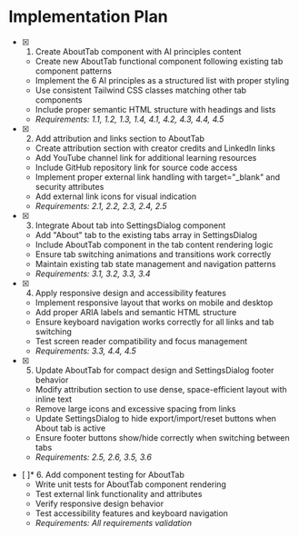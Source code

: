 # Implementation Plan

- [x] 1. Create AboutTab component with AI principles content





  - Create new AboutTab functional component following existing tab component patterns
  - Implement the 6 AI principles as a structured list with proper styling
  - Use consistent Tailwind CSS classes matching other tab components
  - Include proper semantic HTML structure with headings and lists
  - _Requirements: 1.1, 1.2, 1.3, 1.4, 4.1, 4.2, 4.3, 4.4, 4.5_

- [x] 2. Add attribution and links section to AboutTab





  - Create attribution section with creator credits and LinkedIn links
  - Add YouTube channel link for additional learning resources
  - Include GitHub repository link for source code access
  - Implement proper external link handling with target="_blank" and security attributes
  - Add external link icons for visual indication
  - _Requirements: 2.1, 2.2, 2.3, 2.4, 2.5_

- [x] 3. Integrate About tab into SettingsDialog component





  - Add "About" tab to the existing tabs array in SettingsDialog
  - Include AboutTab component in the tab content rendering logic
  - Ensure tab switching animations and transitions work correctly
  - Maintain existing tab state management and navigation patterns
  - _Requirements: 3.1, 3.2, 3.3, 3.4_

- [x] 4. Apply responsive design and accessibility features






  - Implement responsive layout that works on mobile and desktop
  - Add proper ARIA labels and semantic HTML structure
  - Ensure keyboard navigation works correctly for all links and tab switching
  - Test screen reader compatibility and focus management
  - _Requirements: 3.3, 4.4, 4.5_

- [x] 5. Update AboutTab for compact design and SettingsDialog footer behavior





  - Modify attribution section to use dense, space-efficient layout with inline text
  - Remove large icons and excessive spacing from links
  - Update SettingsDialog to hide export/import/reset buttons when About tab is active
  - Ensure footer buttons show/hide correctly when switching between tabs
  - _Requirements: 2.5, 2.6, 3.5, 3.6_

- [ ]* 6. Add component testing for AboutTab
  - Write unit tests for AboutTab component rendering
  - Test external link functionality and attributes
  - Verify responsive design behavior
  - Test accessibility features and keyboard navigation
  - _Requirements: All requirements validation_
